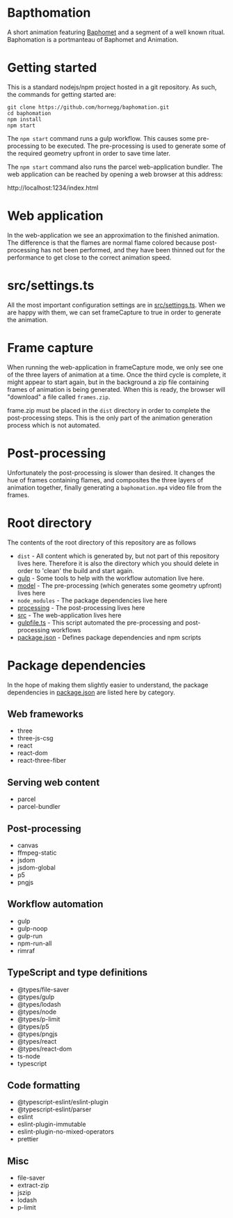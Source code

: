 # Bapthomation

A short animation featuring [Baphomet](https://en.wikipedia.org/wiki/Baphomet) and a segment of a well known ritual.  Baphomation is a portmanteau of Baphomet and Animation.

# Getting started

This is a standard nodejs/npm project hosted in a git repository.  As such, the commands for getting started are:

```
git clone https://github.com/hornegg/baphomation.git
cd baphomation
npm install
npm start
```

The `npm start` command runs a gulp workflow.  This causes some pre-processing to be executed.  The pre-processing is used to generate some of the required geometry upfront in order to save time later.

The `npm start` command also runs the parcel web-application bundler.  The web application can be reached by opening a web browser at this address:

http://localhost:1234/index.html

# Web application

In the web-application we see an approximation to the finished animation.  The difference is that the flames are normal flame colored because post-processing has not been performed, and they have been thinned out for the performance to get close to the correct animation speed.

# src/settings.ts

All the most important configuration settings are in [src/settings.ts](src/settings.ts).  When we are happy with them, we can set frameCapture to true in order to generate the animation.

# Frame capture

When running the web-application in frameCapture mode, we only see one of the three layers of animation at a time.  Once the third cycle is complete, it might appear to start again, but in the background a zip file containing frames of animation is being generated.  When this is ready, the browser will "download" a file called `frames.zip`.

frame.zip must be placed in the `dist` directory in order to complete the post-processing steps.  This is the only part of the animation generation process which is not automated.

# Post-processing

Unfortunately the post-processing is slower than desired.  It changes the hue of frames containing flames, and composites the three layers of animation together, finally generating a `baphomation.mp4` video file from the frames.

# Root directory

The contents of the root directory of this repository are as follows

* `dist` - All content which is generated by, but not part of this repository lives here.  Therefore it is also the directory which you should delete in order to 'clean' the build and start again.
* [gulp](./gulp) - Some tools to help with the workflow automation live here.
* [model](./model) - The pre-processing (which generates some geometry upfront) lives here
* `node_modules` - The package dependencies live here
* [processing](./processing) - The post-processing lives here
* [src](./src) - The web-application lives here
* [gulpfile.ts](./gulpfile.ts) - This script automated the pre-processing and post-processing workflows
* [package.json](./package.json) - Defines package dependencies and npm scripts

# Package dependencies

In the hope of making them slightly easier to understand, the package dependencies in [package.json](./package.json) are listed here by category.

## Web frameworks

* three
* three-js-csg 
* react
* react-dom
* react-three-fiber

## Serving web content

* parcel
* parcel-bundler

## Post-processing

* canvas
* ffmpeg-static
* jsdom
* jsdom-global
* p5
* pngjs
 
## Workflow automation

* gulp
* gulp-noop
* gulp-run
* npm-run-all
* rimraf

## TypeScript and type definitions

* @types/file-saver
* @types/gulp
* @types/lodash
* @types/node
* @types/p-limit
* @types/p5
* @types/pngjs
* @types/react
* @types/react-dom
* ts-node
* typescript

## Code formatting

* @typescript-eslint/eslint-plugin
* @typescript-eslint/parser
* eslint
* eslint-plugin-immutable
* eslint-plugin-no-mixed-operators
* prettier

## Misc

* file-saver
* extract-zip
* jszip
* lodash
* p-limit


